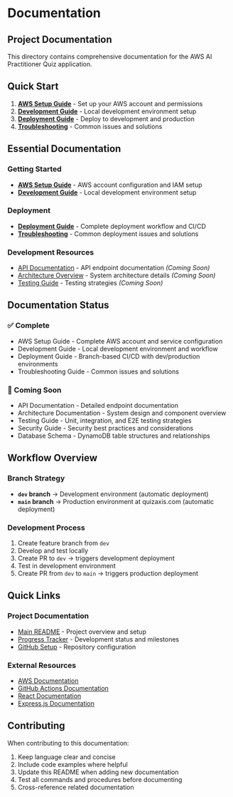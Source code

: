 # Documentation

## Project Documentation

This directory contains comprehensive documentation for the AWS AI Practitioner Quiz application.

## Quick Start

1. **[AWS Setup Guide](aws-setup.md)** - Set up your AWS account and permissions
2. **[Development Guide](development-guide.md)** - Local development environment setup
3. **[Deployment Guide](deployment.md)** - Deploy to development and production
4. **[Troubleshooting](troubleshooting.md)** - Common issues and solutions

## Essential Documentation

### Getting Started
- **[AWS Setup Guide](aws-setup.md)** - AWS account configuration and IAM setup
- **[Development Guide](development-guide.md)** - Local development environment setup

### Deployment
- **[Deployment Guide](deployment.md)** - Complete deployment workflow and CI/CD
- **[Troubleshooting](troubleshooting.md)** - Common deployment issues and solutions

### Development Resources
- [API Documentation](api.md) - API endpoint documentation *(Coming Soon)*
- [Architecture Overview](architecture.md) - System architecture details *(Coming Soon)*
- [Testing Guide](testing-guide.md) - Testing strategies *(Coming Soon)*

## Documentation Status

### ✅ Complete
- AWS Setup Guide - Complete AWS account and service configuration
- Development Guide - Local development environment and workflow
- Deployment Guide - Branch-based CI/CD with dev/production environments
- Troubleshooting Guide - Common issues and solutions

### 📝 Coming Soon
- API Documentation - Detailed endpoint documentation
- Architecture Documentation - System design and component overview
- Testing Guide - Unit, integration, and E2E testing strategies
- Security Guide - Security best practices and considerations
- Database Schema - DynamoDB table structures and relationships

## Workflow Overview

### Branch Strategy
- **`dev` branch** → Development environment (automatic deployment)
- **`main` branch** → Production environment at quizaxis.com (automatic deployment)

### Development Process
1. Create feature branch from `dev`
2. Develop and test locally
3. Create PR to `dev` → triggers development deployment
4. Test in development environment
5. Create PR from `dev` to `main` → triggers production deployment

## Quick Links

### Project Documentation
- [Main README](../README.md) - Project overview and setup
- [Progress Tracker](../PROGRESS.md) - Development status and milestones
- [GitHub Setup](../GITHUB_SETUP.md) - Repository configuration

### External Resources
- [AWS Documentation](https://docs.aws.amazon.com/)
- [GitHub Actions Documentation](https://docs.github.com/en/actions)
- [React Documentation](https://react.dev/)
- [Express.js Documentation](https://expressjs.com/)

## Contributing

When contributing to this documentation:
1. Keep language clear and concise
2. Include code examples where helpful
3. Update this README when adding new documentation
4. Test all commands and procedures before documenting
5. Cross-reference related documentation
